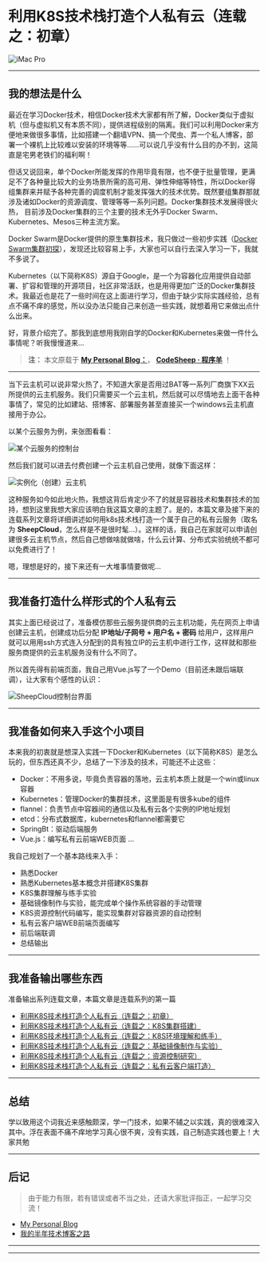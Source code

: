 
# 利用K8S技术栈打造个人私有云（连载之：初章）


![iMac Pro](http://upload-images.jianshu.io/upload_images/9824247-f5551626a3c69a3d.jpg?imageMogr2/auto-orient/strip%7CimageView2/2/w/1240)



---

## 我的想法是什么

最近在学习Docker技术，相信Docker技术大家都有所了解，Docker类似于虚拟机（但与虚拟机又有本质不同），提供进程级别的隔离。我们可以利用Docker来方便地来做很多事情，比如搭建一个翻墙VPN、搞一个爬虫、弄一个私人博客，部署一个裸机上比较难以安装的环境等等……可以说几乎没有什么目的办不到，这简直是宅男老铁们的福利啊！

但话又说回来，单个Docker所能发挥的作用毕竟有限，也不便于批量管理，更满足不了各种量比较大的业务场景所需的高可用、弹性伸缩等特性，所以Docker得组集群来并赋予各种完善的调度机制才能发挥强大的技术优势。既然要组集群那就涉及诸如Docker的资源调度、管理等等一系列问题。Docker集群技术发展得很火热， 目前涉及Docker集群的三个主要的技术无外乎Docker Swarm、Kubernetes、Mesos三种主流方案。

Docker Swarm是Docker提供的原生集群技术，我只做过一些初步实践（[Docker Swarm集群初探](https://www.jianshu.com/p/3f3c9e0e3db5)），发现还比较容易上手，大家也可以自行去深入学习一下，我就不多说了。

Kubernetes（以下简称K8S）源自于Google，是一个为容器化应用提供自动部署、扩容和管理的开源项目，社区非常活跃，也是用得更加广泛的Docker集群技术。我最近也是花了一些时间在这上面进行学习，但由于缺少实际实践经验，总有点不痛不痒的感觉，所以没办法只能自己来创造一些实践，就想着用它来做出点什么出来。

好，背景介绍完了。那我到底想用我刚自学的Docker和Kubernetes来做一件什么事情呢？听我慢慢道来...

>**注：** 本文原载于  [**My Personal Blog：**](http://www.codesheep.cn)， [**CodeSheep · 程序羊**](http://www.codesheep.cn) ！

---

当下云主机可以说非常火热了，不知道大家是否用过BAT等一系列厂商旗下XX云所提供的云主机服务。我们只需要买一个云主机，然后就可以尽情地去上面干各种事情了，常见的比如建站、搭博客、部署服务甚至直接买一个windows云主机直接用于办公。

以某个云服务为例，来张图看看：

![某个云服务的控制台](http://upload-images.jianshu.io/upload_images/9824247-46f8ac0b0fbefb6a.png?imageMogr2/auto-orient/strip%7CimageView2/2/w/1240)

然后我们就可以进去付费创建一个云主机自己使用，就像下面这样：

![实例化（创建）云主机](http://upload-images.jianshu.io/upload_images/9824247-5fd6ce3bb6d34e4d.png?imageMogr2/auto-orient/strip%7CimageView2/2/w/1240)

这种服务如今如此地火热，我想这背后肯定少不了的就是容器技术和集群技术的加持，想到这里我想大家应该明白我这篇文章的主题了。是的，本篇文章及接下来的连载系列文章将详细讲述如何用k8s技术栈打造一个属于自己的私有云服务（取名为 **SheepCloud**，怎么样是不是很时髦...）。这样的话，我自己在家就可以申请创建很多云主机节点，然后自己想做啥就做啥，什么云计算、分布式实验统统不都可以免费进行了！

嗯，理想是好的，接下来还有一大堆事情要做呢...

---

## 我准备打造什么样形式的个人私有云

其实上面已经说过了，准备模仿那些云服务提供商的云主机功能，先在网页上申请创建云主机，创建成功后分配 **IP地址/子网号 + 用户名 + 密码** 给用户，这样用户就可以用用ssh方式连入分配到的具有独立IP的云主机中进行工作，这样就和那些服务商提供的云主机服务没有什么不同了。

所以首先得有前端页面，我自己用Vue.js写了一个Demo（目前还未跟后端联调），让大家有个感性的认识：

![SheepCloud控制台界面](http://upload-images.jianshu.io/upload_images/9824247-df82fba2398131fd.png?imageMogr2/auto-orient/strip%7CimageView2/2/w/1240)

---

## 我准备如何来入手这个小项目

本来我的初衷就是想深入实践一下Docker和Kubernetes（以下简称K8S）是怎么玩的，但东西还真不少，总结了一下涉及的技术，可能还不止这些：
- Docker：不用多说，毕竟负责容器的落地，云主机本质上就是一个win或linux容器
- Kubernetes：管理Docker的集群技术，这里面是有很多kube的组件
- flannel：负责节点中容器间的通信以及私有云各个实例的IP地址规划
- etcd：分布式数据库，kubernetes和flannel都需要它
- SpringBt：驱动后端服务
- Vue.js：编写私有云前端WEB页面
…

我自己规划了一个基本路线来入手：

- 熟悉Docker
- 熟悉Kubernetes基本概念并搭建K8S集群
- K8S集群理解与练手实验
- 基础镜像制作与实验，能完成单个操作系统容器的手动管理
- K8S资源控制代码编写，能实现集群对容器资源的自动控制
- 私有云客户端WEB前端页面编写
- 前后端联调
- 总结输出

---

## 我准备输出哪些东西

准备输出系列连载文章，本篇文章是连载系列的第一篇

- [利用K8S技术栈打造个人私有云（连载之：初章） ](https://www.jianshu.com/p/9bc87b5380e8)
- [利用K8S技术栈打造个人私有云（连载之：K8S集群搭建）](https://www.jianshu.com/p/7d1fb03b8925)
- [利用K8S技术栈打造个人私有云（连载之：K8S环境理解和练手）](https://www.jianshu.com/p/5b0cd99e0332)
- [利用K8S技术栈打造个人私有云（连载之：基础镜像制作与实验）](https://www.jianshu.com/p/e38c05cf076a)
- [利用K8S技术栈打造个人私有云（连载之：资源控制研究）](https://www.jianshu.com/p/58a98e65074c)
- [利用K8S技术栈打造个人私有云（连载之：私有云客户端打造）](https://www.jianshu.com/p/a7cdb3ab4e11)

---

## 总结

学以致用这个词我近来感触颇深，学一门技术，如果不辅之以实践，真的很难深入其中。浮在表面不痛不痒地学习真心很不爽，没有实践，自己制造实践也要上！大家共勉

---

## 后记

> 由于能力有限，若有错误或者不当之处，还请大家批评指正，一起学习交流！

- [My Personal Blog](http://www.codesheep.cn/)
- [我的半年技术博客之路](https://www.jianshu.com/p/28ba53821450)

---


---